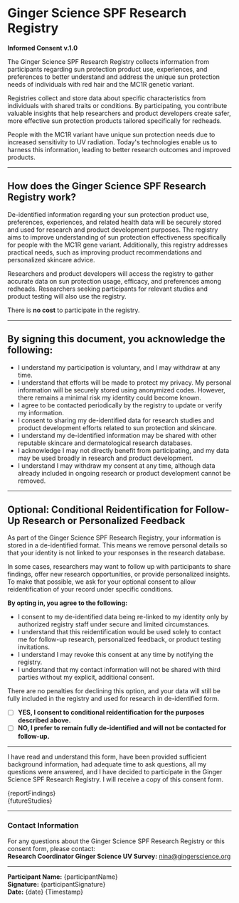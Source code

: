 # Ginger Science SPF Research Registry  
**Informed Consent v.1.0**

The Ginger Science SPF Research Registry collects information from participants regarding sun protection product use, experiences, and preferences to better understand and address the unique sun protection needs of individuals with red hair and the MC1R genetic variant.

Registries collect and store data about specific characteristics from individuals with shared traits or conditions. By participating, you contribute valuable insights that help researchers and product developers create safer, more effective sun protection products tailored specifically for redheads.

People with the MC1R variant have unique sun protection needs due to increased sensitivity to UV radiation. Today's technologies enable us to harness this information, leading to better research outcomes and improved products.

---

## How does the Ginger Science SPF Research Registry work?

De-identified information regarding your sun protection product use, preferences, experiences, and related health data will be securely stored and used for research and product development purposes. The registry aims to improve understanding of sun protection effectiveness specifically for people with the MC1R gene variant. Additionally, this registry addresses practical needs, such as improving product recommendations and personalized skincare advice.

Researchers and product developers will access the registry to gather accurate data on sun protection usage, efficacy, and preferences among redheads. Researchers seeking participants for relevant studies and product testing will also use the registry.

There is **no cost** to participate in the registry.

---

## By signing this document, you acknowledge the following:

- I understand my participation is voluntary, and I may withdraw at any time.
- I understand that efforts will be made to protect my privacy. My personal information will be securely stored using anonymized codes. However, there remains a minimal risk my identity could become known.
- I agree to be contacted periodically by the registry to update or verify my information.
- I consent to sharing my de-identified data for research studies and product development efforts related to sun protection and skincare.
- I understand my de-identified information may be shared with other reputable skincare and dermatological research databases.
- I acknowledge I may not directly benefit from participating, and my data may be used broadly in research and product development.
- I understand I may withdraw my consent at any time, although data already included in ongoing research or product development cannot be removed.

---

## Optional: Conditional Reidentification for Follow-Up Research or Personalized Feedback

As part of the Ginger Science SPF Research Registry, your information is stored in a de-identified format. This means we remove personal details so that your identity is not linked to your responses in the research database.

In some cases, researchers may want to follow up with participants to share findings, offer new research opportunities, or provide personalized insights. To make that possible, we ask for your optional consent to allow reidentification of your record under specific conditions.

**By opting in, you agree to the following:**

- I consent to my de-identified data being re-linked to my identity only by authorized registry staff under secure and limited circumstances.
- I understand that this reidentification would be used solely to contact me for follow-up research, personalized feedback, or product testing invitations.
- I understand I may revoke this consent at any time by notifying the registry.
- I understand that my contact information will not be shared with third parties without my explicit, additional consent.

There are no penalties for declining this option, and your data will still be fully included in the registry and used for research in de-identified form.

- [ ] **YES, I consent to conditional reidentification for the purposes described above.**
- [ ] **NO, I prefer to remain fully de-identified and will not be contacted for follow-up.**

---

I have read and understand this form, have been provided sufficient background information, had adequate time to ask questions, all my questions were answered, and I have decided to participate in the Ginger Science SPF Research Registry. I will receive a copy of this consent form.

{reportFindings}  
{futureStudies}  

---

### Contact Information

For any questions about the Ginger Science SPF Research Registry or this consent form, please contact:  
**Research Coordinator Ginger Science UV Survey:** nina@gingerscience.org

---

**Participant Name:** {participantName}  
**Signature:** {participantSignature}  
**Date:** {date} {Timestamp} 